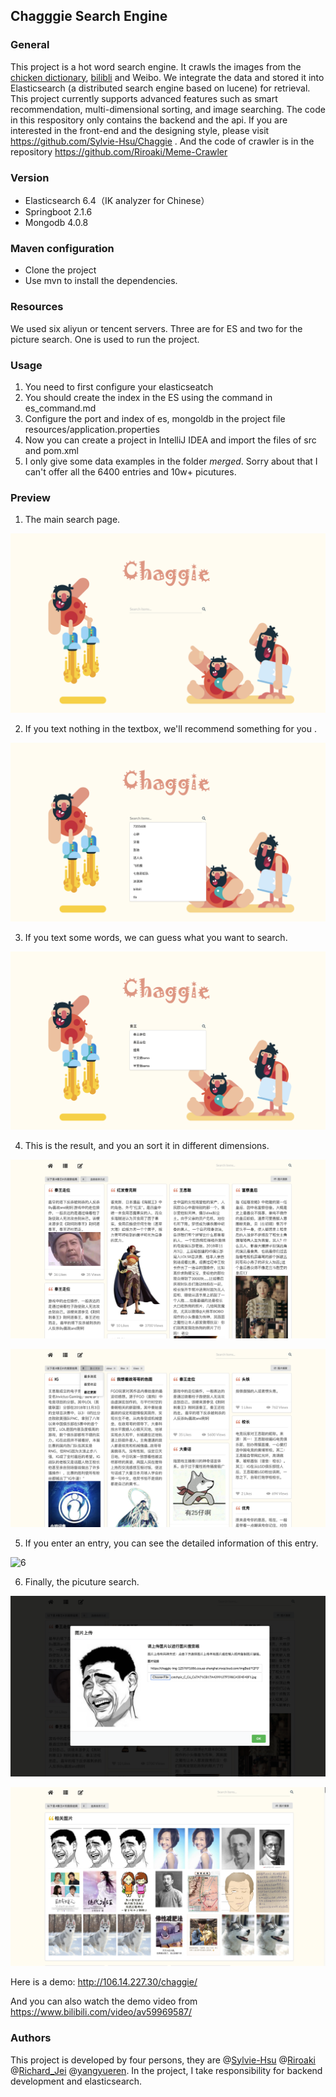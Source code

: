 ## Chagggie Search Engine

### General

This project is a  hot word search engine. It crawls the images from the [chicken dictionary](https://jikipedia.com/), [bilibli](https://www.bilibili.com/) and Weibo. We integrate the data and stored it into Elasticsearch (a distributed search engine based on lucene) for retrieval. This project currently supports advanced features such as smart recommendation, multi-dimensional sorting, and image searching.
The code in this respository only contains the backend and the api. If you are interested in the front-end and the designing style, please visit https://github.com/Sylvie-Hsu/Chaggie . And the code of crawler is in the repository https://github.com/Riroaki/Meme-Crawler

### Version

- Elasticsearch 6.4（IK analyzer for Chinese）
- Springboot 2.1.6
- Mongodb 4.0.8



### Maven configuration

- Clone the project
- Use mvn  to install the dependencies.



### Resources

We used six aliyun or tencent servers. Three are for ES and two for the picture search. One is used to run the project.



### Usage

1. You need to first configure your elasticseatch
2. You should create the index in the ES using the command in es_command.md
4. Configure the port and index of es, mongoldb in the project file resources/application.properties
5. Now you can create a project in IntelliJ IDEA and import the files of src and pom.xml
5. I only give some data examples in the folder *merged*. Sorry about that I can't offer all the 6400 entries and 10w+ picutures.



### Preview

1. The main search page.

![1](pictures/1.png)

2. If you text nothing in the textbox, we'll recommend something for you .

![2](pictures/2.png)

3. If you text some words, we can guess what you want to search.

![3](pictures/3.png)

4. This is the result, and you an sort it in different dimensions.

![4](pictures/4.png)

![5](pictures/5.png)



5. If you enter an entry, you can see the detailed information of this entry.

![6](pictures/6.png)

6. Finally, the picuture search.

![7](pictures/7.png)

![8](pictures/8.png)



Here is a demo: http://106.14.227.30/chaggie/

And you can also watch the demo video from  https://www.bilibili.com/video/av59969587/



### Authors

This project is developed by four persons, they are @[Sylvie-Hsu](https://github.com/Sylvie-Hsu) @[Riroaki](https://github.com/Riroaki) @[Richard_Jei](https://github.com/Sossmc) @[yangyueren](https://github.com/yangyueren).
In the project, I take responsibility for backend development and elasticsearch.
